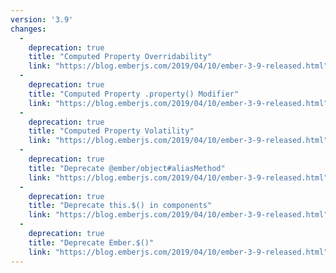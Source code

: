 ```yaml
---
version: '3.9'
changes:
  -
    deprecation: true
    title: "Computed Property Overridability"
    link: "https://blog.emberjs.com/2019/04/10/ember-3-9-released.html"
  -
    deprecation: true
    title: "Computed Property .property() Modifier"
    link: "https://blog.emberjs.com/2019/04/10/ember-3-9-released.html"
  -
    deprecation: true
    title: "Computed Property Volatility"
    link: "https://blog.emberjs.com/2019/04/10/ember-3-9-released.html"
  -
    deprecation: true
    title: "Deprecate @ember/object#aliasMethod"
    link: "https://blog.emberjs.com/2019/04/10/ember-3-9-released.html"
  -
    deprecation: true
    title: "Deprecate this.$() in components"
    link: "https://blog.emberjs.com/2019/04/10/ember-3-9-released.html"
  -
    deprecation: true
    title: "Deprecate Ember.$()"
    link: "https://blog.emberjs.com/2019/04/10/ember-3-9-released.html"
---
```

